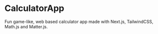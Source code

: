 # CalculatorApp
Fun game-like, web based calculator app made with Next.js, TailwindCSS, Math.js and Matter.js.